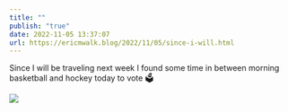 ```yaml
---
title: ""
publish: "true"
date: 2022-11-05 13:37:07
url: https://ericmwalk.blog/2022/11/05/since-i-will.html
---
```


Since I will be traveling next week I found some time in between morning basketball and hockey today to vote 🗳️


![](https://ericmwalk.blog/uploads/2022/979f1b9203.jpg)